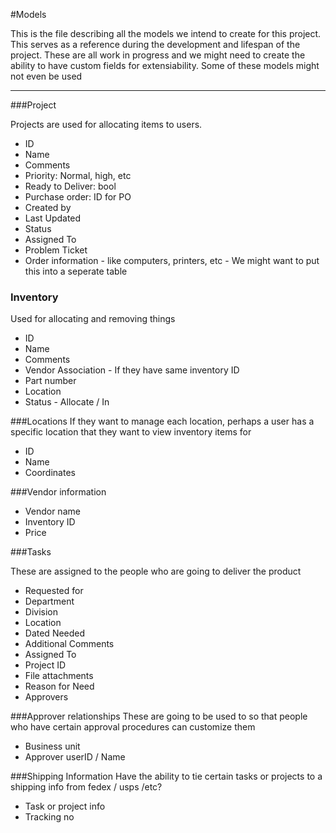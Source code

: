#Models

This is the file describing all the models we intend to create for this project. This serves as a reference during the development and lifespan of the project.
These are all work in progress and we might need to create the ability to have custom fields for extensiability. Some of these models might not even be used

------

###Project 

Projects are used for allocating items to users. 

- ID
- Name
- Comments
- Priority: Normal, high, etc
- Ready to Deliver: bool
- Purchase order: ID for PO
- Created by 
- Last Updated
- Status
- Assigned To
- Problem Ticket
- Order information - like computers, printers, etc - We might want to put this into a seperate table

### Inventory
Used for allocating and removing things

- ID
- Name
- Comments
- Vendor Association - If they have same inventory ID
- Part number
- Location
- Status - Allocate / In

###Locations 
If they want to manage each location, perhaps a user has a specific location that they want to view inventory items for 

- ID
- Name
- Coordinates 


###Vendor information

- Vendor name
- Inventory ID
- Price


###Tasks

These are assigned to the people who are going to deliver the product

- Requested for 
- Department
- Division
- Location
- Dated Needed
- Additional Comments
- Assigned To
- Project ID
- File attachments
- Reason for Need
- Approvers


###Approver relationships
These are going to be used to so that people who have certain approval procedures can customize them

- Business unit
- Approver userID / Name


###Shipping Information
Have the ability to tie certain tasks or projects to a shipping info from fedex / usps /etc?

- Task or project info
- Tracking no

